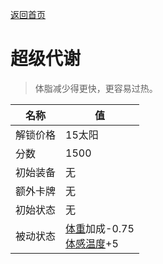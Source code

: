 [返回首页](index.md)  
# 超级代谢  
> 体脂减少得更快，更容易过热。  
  
名称  |  值  
----  |  ----  
解锁价格  |  15太阳  
分数  |  1500  
初始装备  |  无  
额外卡牌  |  无  
初始状态  |  无  
被动状态  |  [体重](Weight.md)加成-0.75<br>[体感温度](TemperaturePerceived.md)+5  

